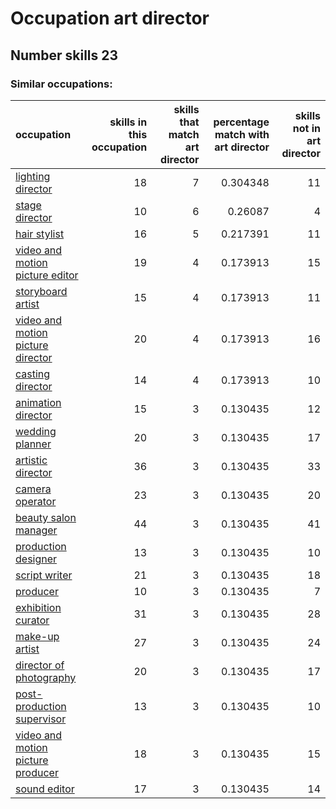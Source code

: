 # Occupation art director
## Number skills 23
### Similar occupations:
| occupation                                                                |   skills in this occupation |   skills that match art director |   percentage match with art director |   skills not in art director |
|:--------------------------------------------------------------------------|----------------------------:|---------------------------------:|-------------------------------------:|-----------------------------:|
| [lighting director](lighting_director.md)                                 |                          18 |                                7 |                             0.304348 |                           11 |
| [stage director](stage_director.md)                                       |                          10 |                                6 |                             0.26087  |                            4 |
| [hair stylist](hair_stylist.md)                                           |                          16 |                                5 |                             0.217391 |                           11 |
| [video and motion picture editor](video_and_motion_picture_editor.md)     |                          19 |                                4 |                             0.173913 |                           15 |
| [storyboard artist](storyboard_artist.md)                                 |                          15 |                                4 |                             0.173913 |                           11 |
| [video and motion picture director](video_and_motion_picture_director.md) |                          20 |                                4 |                             0.173913 |                           16 |
| [casting director](casting_director.md)                                   |                          14 |                                4 |                             0.173913 |                           10 |
| [animation director](animation_director.md)                               |                          15 |                                3 |                             0.130435 |                           12 |
| [wedding planner](wedding_planner.md)                                     |                          20 |                                3 |                             0.130435 |                           17 |
| [artistic director](artistic_director.md)                                 |                          36 |                                3 |                             0.130435 |                           33 |
| [camera operator](camera_operator.md)                                     |                          23 |                                3 |                             0.130435 |                           20 |
| [beauty salon manager](beauty_salon_manager.md)                           |                          44 |                                3 |                             0.130435 |                           41 |
| [production designer](production_designer.md)                             |                          13 |                                3 |                             0.130435 |                           10 |
| [script writer](script_writer.md)                                         |                          21 |                                3 |                             0.130435 |                           18 |
| [producer](producer.md)                                                   |                          10 |                                3 |                             0.130435 |                            7 |
| [exhibition curator](exhibition_curator.md)                               |                          31 |                                3 |                             0.130435 |                           28 |
| [make-up artist](make-up_artist.md)                                       |                          27 |                                3 |                             0.130435 |                           24 |
| [director of photography](director_of_photography.md)                     |                          20 |                                3 |                             0.130435 |                           17 |
| [post-production supervisor](post-production_supervisor.md)               |                          13 |                                3 |                             0.130435 |                           10 |
| [video and motion picture producer](video_and_motion_picture_producer.md) |                          18 |                                3 |                             0.130435 |                           15 |
| [sound editor](sound_editor.md)                                           |                          17 |                                3 |                             0.130435 |                           14 |
